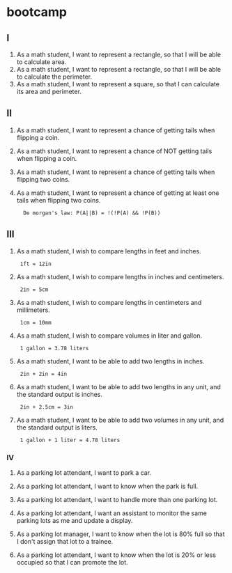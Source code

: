 # bootcamp

## I 
1. As a math student, I want to represent a rectangle, so that I will be able to calculate area.
2. As a math student, I want to represent a rectangle, so that I will be able to calculate the perimeter.
3. As a math student, I want to represent a square, so that I can calculate its area and perimeter.


## II
1. As a math student, I want to represent a chance of getting tails when flipping a coin.
2. As a math student, I want to represent a chance of NOT getting tails when flipping a coin.
3. As a math student, I want to represent a chance of getting tails when flipping two coins.
4. As a math student, I want to represent a chance of getting at least one tails when flipping two coins.

         De morgan's law: P(A||B) = !(!P(A) && !P(B))


## III
1. As a math student, I wish to compare lengths in feet and inches. 
    
        1ft = 12in
2. As a math student, I wish to compare lengths in inches and centimeters.
    
        2in = 5cm
        
3. As a math student, I wish to compare lengths in centimeters and millimeters.

        1cm = 10mm
        
4. As a math student, I wish to compare volumes in liter and gallon.

        1 gallon = 3.78 liters 
        
5. As a math student, I want to be able to add two lengths in inches.
       
        2in + 2in = 4in
        
6. As a math student, I want to be able to add two lengths in any unit, and the standard output is inches.

        2in + 2.5cm = 3in
        
7. As a math student, I want to be able to add two volumes in any unit, and the standard output is liters.

        1 gallon + 1 liter = 4.78 liters
         
### IV 

1. As a parking lot attendant, I want to park a car.

2. As a parking lot attendant, I want to know when the park is full.

3. As a parking lot attendant, I want to handle more than one parking lot.
 
4. As a parking lot attendant, I want an assistant to monitor the same parking lots as me and update a display.

5. As a parking lot manager, I want to know when the lot is 80% full so that I don't assign that lot to a trainee.

6. As a parking lot attendant, I want to know when the lot is 20% or less occupied so that I can promote the lot.
         
